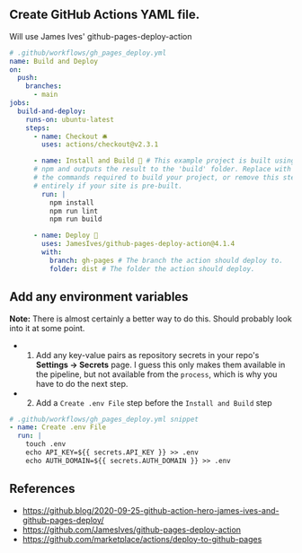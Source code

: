 ## Create GitHub Actions YAML file.

Will use James Ives' github-pages-deploy-action

```yml
# .github/workflows/gh_pages_deploy.yml
name: Build and Deploy
on:
  push:
    branches:
      - main
jobs:
  build-and-deploy:
    runs-on: ubuntu-latest
    steps:
      - name: Checkout 🛎️
        uses: actions/checkout@v2.3.1

      - name: Install and Build 🔧 # This example project is built using 
      # npm and outputs the result to the 'build' folder. Replace with 
      # the commands required to build your project, or remove this step 
      # entirely if your site is pre-built.
        run: |
          npm install
          npm run lint
          npm run build

      - name: Deploy 🚀
        uses: JamesIves/github-pages-deploy-action@4.1.4
        with:
          branch: gh-pages # The branch the action should deploy to.
          folder: dist # The folder the action should deploy.
```

## Add any environment variables

**Note:** There is almost certainly a better way to do this. Should probably look into it at some point.

- 1. Add any key-value pairs as repository secrets in your repo's <b>Settings -> Secrets</b> page. I guess this only makes them available in the pipeline, but not available from the `process`, which is why you have to do the next step.
- 2. Add a `Create .env File` step before the `Install and Build` step

```yml
# .github/workflows/gh_pages_deploy.yml snippet
- name: Create .env File
  run: |
    touch .env
    echo API_KEY=${{ secrets.API_KEY }} >> .env
    echo AUTH_DOMAIN=${{ secrets.AUTH_DOMAIN }} >> .env
```

## References

- https://github.blog/2020-09-25-github-action-hero-james-ives-and-github-pages-deploy/
- https://github.com/JamesIves/github-pages-deploy-action
- https://github.com/marketplace/actions/deploy-to-github-pages
